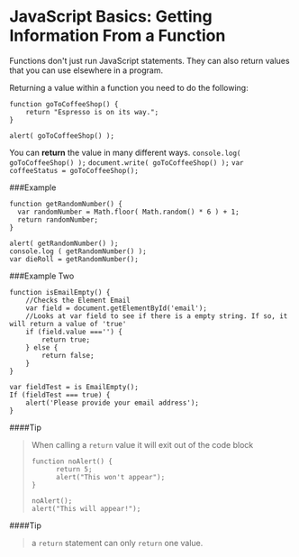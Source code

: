 # JavaScript Basics: Getting Information From a Function 

Functions don't just run JavaScript statements. They can also return values that you can use elsewhere in a program. 


Returning a value within a function you need to do the following:

```
function goToCoffeeShop() {
	return "Espresso is on its way.";
}

alert( goToCoffeeShop() );

```

You can **return** the value in many different ways.
`console.log( goToCoffeeShop() );`
`document.write( goToCoffeeShop() );`
`var coffeeStatus = goToCoffeeShop();`

###Example
```
function getRandomNumber() {
  var randomNumber = Math.floor( Math.random() * 6 ) + 1; 
  return randomNumber;
}

alert( getRandomNumber() );
console.log ( getRandomNumber() ); 
var dieRoll = getRandomNumber();

```


###Example Two

```
function isEmailEmpty() {
	//Checks the Element Email
	var field = document.getElementById('email');
	//Looks at var field to see if there is a empty string. If so, it will return a value of 'true'
	if (field.value ==='') {
		return true;
	} else {
		return false;
	}
}

var fieldTest = is EmailEmpty();
If (fieldTest === true) {
	alert('Please provide your email address');
}
```


####Tip
> When calling a `return` value it will exit out of the code block 
> 
> ```
> function noAlert() {
>   	return 5;
> 		alert("This won't appear");
> }
> 
> noAlert();
> alert("This will appear!");
> ```


####Tip
>a `return` statement can only `return` one value.

